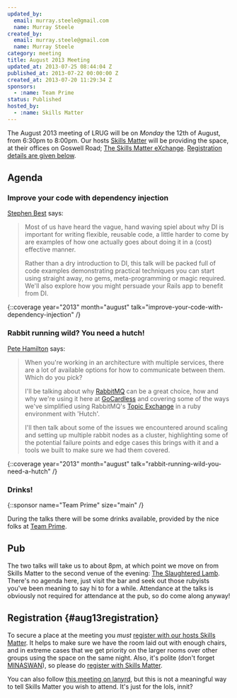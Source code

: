 ```yaml
---
updated_by:
  email: murray.steele@gmail.com
  name: Murray Steele
created_by:
  email: murray.steele@gmail.com
  name: Murray Steele
category: meeting
title: August 2013 Meeting
updated_at: 2013-07-25 08:44:04 Z
published_at: 2013-07-22 00:00:00 Z
created_at: 2013-07-20 11:29:34 Z
sponsors:
  - :name: Team Prime
status: Published
hosted_by:
  - :name: Skills Matter
---
```


The August 2013 meeting of LRUG will be on *Monday* the 12th of August, from 6:30pm to 8:00pm.  Our hosts [Skills Matter](http://skillsmatter.com/) will be providing the space, at their offices on Goswell Road; [The Skills Matter eXchange](http://skillsmatter.com/location-details/design-architecture/484/96).  <a href="#aug13registration">Registration details are given below</a>.

## Agenda

### Improve your code with dependency injection

[Stephen Best](https://twitter.com/thebestie) says:

> Most of us have heard the vague, hand waving spiel about why
> DI is important for writing flexible, reusable code, a
> little harder to come by are examples of how one actually
> goes about doing it in a (cost) effective manner.
>
> Rather than a dry introduction to DI, this talk will be
> packed full of code examples demonstrating practical
> techniques you can start using straight away, no gems,
> meta-programming or magic required. We'll also explore how
> you might persuade your Rails app to benefit from DI.

{::coverage year="2013" month="august" talk="improve-your-code-with-dependency-injection" /}

### Rabbit running wild? You need a hutch!

[Pete Hamilton](https://twitter.com/peterejhamilton) says:

> When you're working in an architecture with multiple
> services, there are a lot of available options for how to
> communicate between them. Which do you pick?
>
> I'll be talking about why [RabbitMQ](http://www.rabbitmq.com/) can be a great choice,
> how and why we're using it here at [GoCardless](https://gocardless.com/) and covering
> some of the ways we've simplified using RabbitMQ's
> [Topic Exchange](http://www.rabbitmq.com/tutorials/amqp-concepts.html#exchange-topic) in a ruby environment with 'Hutch'.
>
> I'll then talk about some of the issues we encountered
> around scaling and setting up multiple rabbit nodes as a
> cluster, highlighting some of the potential failure points
> and edge cases this brings with it and a tools we built to
> make sure we had them covered.

{::coverage year="2013" month="august" talk="rabbit-running-wild-you-need-a-hutch" /}

### Drinks!

{::sponsor name="Team Prime" size="main" /}

During the talks there will be some drinks available, provided by the nice folks at [Team Prime](http://www.team-prime.com/).

## Pub

The two talks will take us to about 8pm, at which point we move on from Skills Matter to the second venue of the evening: [The Slaughtered Lamb](http://www.theslaughteredlambpub.com/).  There's no agenda here, just visit the bar and seek out those rubyists you've been meaning to say hi to for a while.  Attendance at the talks is obviously not required for attendance at the pub, so do come along anyway!

## Registration {#aug13registration}

To secure a place at the meeting you *must* [register with our hosts Skills Matter](http://skillsmatter.com/event-details/home/lrug-hosts-stephen-best-pete-hamilton).  It helps to make sure we have the room laid out with enough chairs, and in extreme cases that we get priority on the larger rooms over other groups using the space on the same night.  Also, it's polite (don't forget [MINASWAN](http://oreilly.com/ruby/excerpts/ruby-learning-rails/ruby-glossary.html#I_indexterm_d1e32036)), so please do [register with Skills Matter](http://skillsmatter.com/event-details/home/lrug-hosts-stephen-best-pete-hamilton).

You can also follow [this meeting on lanyrd](http://lanyrd.com/2013/lrug-august/), but this is not a meaningful way to tell Skills Matter you wish to attend.  It's just for the lols, innit?
